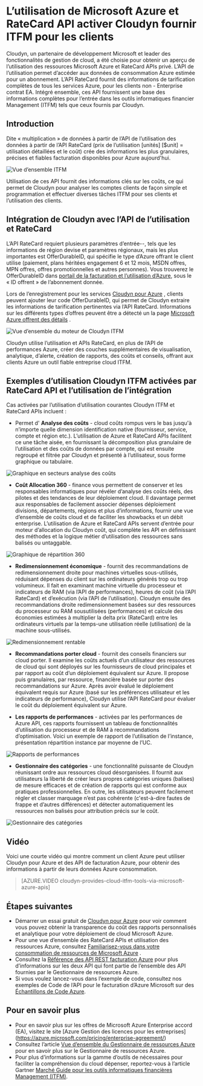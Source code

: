<properties
   pageTitle="L’utilisation de Microsoft Azure et Cloudyn RateCard API activer pour fournir ITFM pour les clients | Microsoft Azure"
   description="Fournit une perspective unique à partir de Microsoft Azure facturation partenaire Cloudyn, sur leur expérience intégration de l’API de facturation Azure dans leur produit.  Ceci est particulièrement utile pour les clients Azure et Cloudyn qui intéressent à l’aide de/essayez Cloudyn pour les Services Azure."
   services=""
   documentationCenter=""
   authors="BryanLa"
   manager="mbaldwin"
   editor=""
   tags="billing"/>

<tags
   ms.service="billing"
   ms.devlang="na"
   ms.topic="article"
   ms.tgt_pltfrm="na"
   ms.workload="billing"
   ms.date="08/16/2016"
   ms.author="mobandyo;bryanla"/>

# <a name="microsoft-azure-usage-and-ratecard-apis-enable-cloudyn-to-provide-itfm-for-customers"></a>L’utilisation de Microsoft Azure et RateCard API activer Cloudyn fournir ITFM pour les clients

Cloudyn, un partenaire de développement Microsoft et leader des fonctionnalités de gestion de cloud, a été choisie pour obtenir un aperçu de l’utilisation des ressources Microsoft Azure et RateCard APIs privé.  L’API de l’utilisation permet d’accéder aux données de consommation Azure estimée pour un abonnement. L’API RateCard fournit des informations de tarification complètes de tous les services Azure, pour les clients non - Enterprise contrat EA. Intégré ensemble, ces API fournissent une base des informations complètes pour l’entrée dans les outils informatiques financier Management (ITFM) tels que ceux fournis par Cloudyn.

## <a name="introduction"></a>Introduction

Dite « multiplication » de données à partir de l’API de l’utilisation des données à partir de l’API RateCard (prix de l’utilisation [unités] [$unit] = utilisation détaillées et le coût) crée des informations les plus granulaires, précises et fiables facturation disponibles pour Azure aujourd'hui.

![Vue d’ensemble ITFM][1]

Utilisation de ces API fournit des informations clés sur les coûts, ce qui permet de Cloudyn pour analyser les comptes clients de façon simple et programmation et effectuer diverses tâches ITFM pour ses clients et l’utilisation des clients.

## <a name="integrating-cloudyn-with-the-ratecard-and-usage-apis"></a>Intégration de Cloudyn avec l’API de l’utilisation et RateCard
L’API RateCard requiert plusieurs paramètres d’entrée--, tels que les informations de région devise et paramètres régionaux, mais les plus importantes est OfferDurableID, qui spécifie le type d’Azure offrant le client utilise (paiement, plans héritées engagement 6 et 12 mois, MSDN offres, MPN offres, offres promotionnelles et autres personnes). Vous trouverez le OfferDurableID dans [portail de la facturation et l’utilisation d’Azure](https://account.windowsazure.com/Subscriptions), sous le « ID offrent » de l’abonnement donnée.

Lors de l’enregistrement pour les services [Cloudyn pour Azure](https://www.cloudyn.com/microsoft-azure/) , clients peuvent ajouter leur code OfferDurableID, qui permet de Cloudyn extraire les informations de tarification pertinentes via l’API RateCard.  Informations sur les différents types d’offres peuvent être a détecté un la page [Microsoft Azure offrent des détails](https://azure.microsoft.com/support/legal/offer-details/) .

![Vue d’ensemble du moteur de Cloudyn ITFM][2]

Cloudyn utilise l’utilisation et APIs RateCard, en plus de l’API de performances Azure, créer des couches supplémentaires de visualisation, analytique, d’alerte, création de rapports, des coûts et conseils, offrant aux clients Azure un outil fiable entreprise cloud ITFM.

## <a name="cloudyn-itfm-use-cases-enabled-by-usage-and-ratecard-api-integration"></a>Exemples d’utilisation Cloudyn ITFM activées par RateCard API et l’utilisation de l’intégration
Cas activées par l’utilisation d’utilisation courantes Cloudyn ITFM et RateCard APIs incluent :

+ Permet d' **Analyse des coûts** - cloud coûts rompus vers le bas jusqu'à n’importe quelle dimension identification native (fournisseur, service, compte et région etc.). L’utilisation de Azure et RateCard APIs facilitent ce une tâche aisée, en fournissant la décomposition plus granulaire de l’utilisation et des coûts de données par compte, qui est ensuite regroupé et filtrée par Cloudyn et présenté à l’utilisateur, sous forme graphique ou tabulaire.

![Graphique en secteurs analyse des coûts][3]

+ **Coût Allocation 360** - finance vous permettent de conserver et les responsables informatiques pour révéler d’analyse des coûts réels, des pilotes et des tendances de leur déploiement cloud. Il davantage permet aux responsables de facilement associer dépenses déploiement divisions, départements, régions et plus d’informations, fournir une vue d’ensemble de coûts cloud et de faciliter les showbacks et un débit enterprise. L’utilisation de Azure et RateCard APIs servent d’entrée pour moteur d’allocation du Cloudyn coût, qui complète les API en définissant des méthodes et la logique métier d’utilisation des ressources sans balisés ou untaggable.

![Graphique de répartition 360][4]

+ **Redimensionnement économique** - fournit des recommandations de redimensionnement droite pour machines virtuelles sous-utilisés, réduisant dépenses du client sur les ordinateurs générés trop ou trop volumineux. Il fait en examinant machine virtuelle du processeur et indicateurs de RAM (via l’API de performances), heures de coût (via l’API RateCard) et d’exécution (via l’API de l’utilisation). Cloudyn ensuite des recommandations droite redimensionnement basées sur des ressources du processeur ou RAM sousutilisées (performances) et calcule des économies estimées à multiplier la delta prix (RateCard) entre les ordinateurs virtuels par la temps-une utilisation réelle (utilisation) de la machine sous-utilisés.

![Redimensionnement rentable][5]

+ **Recommandations porter cloud** - fournit des conseils financiers sur cloud porter. Il examine les coûts actuels d’un utilisateur des ressources de cloud qui sont déployés sur les fournisseurs de cloud principales et par rapport au coût d’un déploiement équivalent sur Azure. Il propose puis granulaires, par ressource, financière basée sur porter des recommandations sur Azure. Après avoir évalué le déploiement équivalent requis sur Azure (basé sur les préférences utilisateur et les indicateurs de performance), Cloudyn utilise l’API RateCard pour évaluer le coût du déploiement équivalent sur Azure.

+ **Les rapports de performances** - activées par les performances de Azure API, ces rapports fournissent un tableau de fonctionnalités d’utilisation du processeur et de RAM à recommandations d’optimisation. Voici un exemple de rapport de l’utilisation de l’instance, présentation répartition instance par moyenne de l’UC.

![Rapports de performances][6]

+ **Gestionnaire des catégories** - une fonctionnalité puissante de Cloudyn réunissant ordre aux ressources cloud désorganisées. Il fournit aux utilisateurs la liberté de créer leurs propres catégories uniques (balises) de mesure efficaces et de création de rapports qui est conforme aux pratiques professionnelles. En outre, les utilisateurs peuvent facilement régler et classer marquage n’est pas cohérente (c'est-à-dire fautes de frappe et d’autres différences) et détecter automatiquement les ressources non balisés pour attribution précis sur le coût.

![Gestionnaire des catégories][7]

## <a name="video"></a>Vidéo

Voici une courte vidéo qui montre comment un client Azure peut utiliser Cloudyn pour Azure et des API de facturation Azure, pour obtenir des informations à partir de leurs données Azure consommation.

> [AZURE.VIDEO cloudyn-provides-cloud-itfm-tools-via-microsoft-azure-apis]


## <a name="next-steps"></a>Étapes suivantes

+ Démarrer un essai gratuit de [Cloudyn pour Azure](https://www.cloudyn.com/microsoft-azure/) pour voir comment vous pouvez obtenir la transparence du coût des rapports personnalisés et analytique pour votre déploiement de cloud Microsoft Azure.
+ Pour une vue d’ensemble des RateCard APIs et utilisation des ressources Azure, consultez [Familiarisez-vous dans votre consommation de ressources de Microsoft Azure](billing-usage-rate-card-overview.md) .
+ Consultez la [Référence des API REST facturation Azure](https://msdn.microsoft.com/library/azure/1ea5b323-54bb-423d-916f-190de96c6a3c) pour plus d’informations sur les deux API qui font partie de l’ensemble des API fournies par le Gestionnaire de ressources Azure.
+ Si vous voulez lancez-vous dans l’exemple de code, consultez nos exemples de Code de l’API pour le facturation d’Azure Microsoft sur des [Échantillons de Code Azure](https://azure.microsoft.com/documentation/samples/?term=billing).

## <a name="learn-more"></a>Pour en savoir plus
+ Pour en savoir plus sur les offres de Microsoft Azure Enterprise accord (EA), visitez le site [Azure Gestion des licences pour les entreprises] (https://azure.microsoft.com/pricing/enterprise-agreement/)
+ Consultez l’article [Vue d’ensemble du Gestionnaire de ressources Azure](azure-resource-manager/resource-group-overview.md) pour en savoir plus sur le Gestionnaire de ressources Azure.
+ Pour plus d’informations sur la gamme d’outils de nécessaires pour faciliter la compréhension du cloud dépenser, reportez-vous à l’article Gartner [Marché Guide pour les outils informatiques financières Management (ITFM)](http://www.gartner.com/technology/reprints.do?id=1-212F7AL&ct=140909&st=sb).

<!--Image references-->
[1]: ./media/billing-usage-rate-card-partner-solution-cloudyn/Cloudyn-ITFM-Overview.png
[2]: ./media/billing-usage-rate-card-partner-solution-cloudyn/Cloudyn-ITFM-Engine-Overview.png
[3]: ./media/billing-usage-rate-card-partner-solution-cloudyn/Cloudyn-Cost-Analysis-Pie-Chart.png
[4]: ./media/billing-usage-rate-card-partner-solution-cloudyn/Cloudyn-Cost-Allocation-360-Chart.png
[5]: ./media/billing-usage-rate-card-partner-solution-cloudyn/Cloudyn-Cost-Effective-Sizing.png
[6]: ./media/billing-usage-rate-card-partner-solution-cloudyn/Cloudyn-Performance-Reports.png
[7]: ./media/billing-usage-rate-card-partner-solution-cloudyn/Cloudyn-Category-Manager.png
